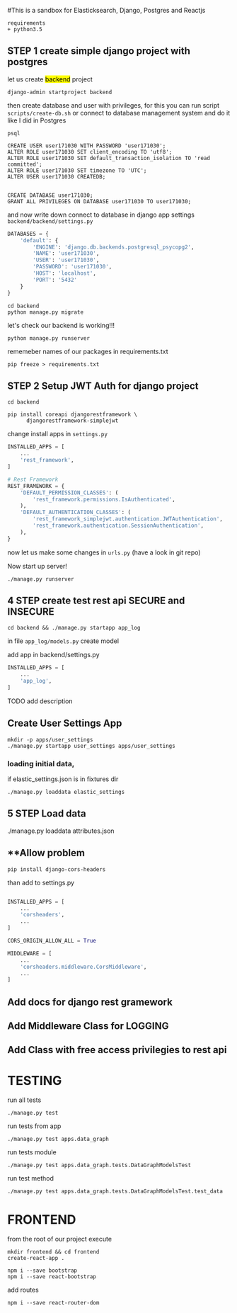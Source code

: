 #This is a sandbox for Elasticksearch, Django, Postgres and Reactjs

```
requirements
+ python3.5

```

## STEP 1 create simple django project with postgres
let us create <mark>backend</mark> project

```commandline
django-admin startproject backend
```

then create database and user with  privileges, for this you can run script `scripts/create-db.sh`
or connect to database management system and do it like I did in Postgres
```commandline
psql
```
```postgresplsql
CREATE USER user171030 WITH PASSWORD 'user171030';
ALTER ROLE user171030 SET client_encoding TO 'utf8';
ALTER ROLE user171030 SET default_transaction_isolation TO 'read committed';
ALTER ROLE user171030 SET timezone TO 'UTC';
ALTER USER user171030 CREATEDB;


CREATE DATABASE user171030;
GRANT ALL PRIVILEGES ON DATABASE user171030 TO user171030;

```

and now write down connect to database in django app settings `backend/backend/settings.py`
```python
DATABASES = {
    'default': {
        'ENGINE': 'django.db.backends.postgresql_psycopg2',
        'NAME': 'user171030',
        'USER': 'user171030',
        'PASSWORD': 'user171030',
        'HOST': 'localhost',
        'PORT': '5432'
    }
}
```

```commandline
cd backend
python manage.py migrate
```
let's check our backend is working!!!
```commandline
python manage.py runserver
```

rememeber names of our packages in requirements.txt
```commandline
pip freeze > requirements.txt
```

## STEP 2 Setup JWT Auth for django project

```commandline
cd backend

pip install coreapi djangorestframework \
      djangorestframework-simplejwt
```

change  install apps in `settings.py`
```python
INSTALLED_APPS = [
    ...
    'rest_framework',
]

# Rest Framework
REST_FRAMEWORK = {
    'DEFAULT_PERMISSION_CLASSES': (
        'rest_framework.permissions.IsAuthenticated',
    ),
    'DEFAULT_AUTHENTICATION_CLASSES': (
        'rest_framework_simplejwt.authentication.JWTAuthentication',
        'rest_framework.authentication.SessionAuthentication',
    ),
}
```

now let us make some changes in `urls.py` (have a look in git repo)

Now start up server!
```commandline
./manage.py runserver
```


## 4 STEP create test rest api SECURE and INSECURE

```commandline
cd backend && ./manage.py startapp app_log
```

in file `app_log/models.py` create model

add app in backend/settings.py
```python
INSTALLED_APPS = [
    ...
    'app_log',
]
```
TODO add description


## Create User Settings App
```commandline
mkdir -p apps/user_settings
./manage.py startapp user_settings apps/user_settings
```



### loading initial data, 
if elastic_settings.json is in fixtures dir
```commandline
./manage.py loaddata elastic_settings
```

## 5 STEP Load data


./manage.py loaddata attributes.json 



## **Allow problem

`pip install django-cors-headers`

than add to settings.py

```python

INSTALLED_APPS = [
    ...
    'corsheaders',
    ...
]

CORS_ORIGIN_ALLOW_ALL = True

MIDDLEWARE = [
    ...
    'corsheaders.middleware.CorsMiddleware',
    ...
] 
```

## Add docs for django rest gramework


## Add Middleware Class for LOGGING


## Add Class with free access privilegies to rest api


# TESTING
run all tests
```commandline
./manage.py test
```

run tests from app
```commandline
./manage.py test apps.data_graph
```

run tests module
```commandline
./manage.py test apps.data_graph.tests.DataGraphModelsTest
```

run test method
```commandline
./manage.py test apps.data_graph.tests.DataGraphModelsTest.test_data
```



# FRONTEND

from the root of our project execute

```commandline
mkdir frontend && cd frontend
create-react-app .

```

```commandline
npm i --save bootstrap
npm i --save react-bootstrap

```
add routes
```commandline
npm i --save react-router-dom
```